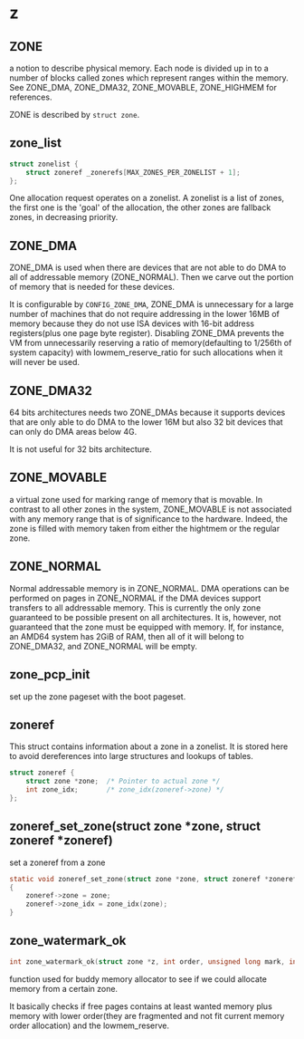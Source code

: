 # z

## ZONE
a notion to describe physical memory. Each node is divided up in to a number of blocks called zones which represent ranges within the memory. See ZONE_DMA, ZONE_DMA32, ZONE_MOVABLE, ZONE_HIGHMEM for references.

ZONE is described by `struct zone`.
## zone_list
```c
struct zonelist {
	struct zoneref _zonerefs[MAX_ZONES_PER_ZONELIST + 1];
};
```

One allocation request operates on a zonelist. A zonelist is a list of zones, the first one is the 'goal' of the allocation, the other zones are fallback zones, in decreasing priority.


## ZONE_DMA

ZONE_DMA is used when there are devices that are not able to do DMA to all of addressable memory (ZONE_NORMAL). Then we carve out the portion of memory that is needed for these devices. 

It is configurable by `CONFIG_ZONE_DMA`, ZONE_DMA is unnecessary for a large number of machines that do not require addressing in the lower 16MB of memory because they do not use ISA devices with 16-bit address registers(plus one page byte register). Disabling ZONE_DMA prevents the VM from unnecessarily reserving a ratio of memory(defaulting to 1/256th of system capacity) with lowmem_reserve_ratio for such allocations when it will never be used.


## ZONE_DMA32
64 bits architectures needs two ZONE_DMAs because it supports devices that are only able to do DMA to the lower 16M but also 32 bit devices that can only do DMA areas below 4G.

It is not useful for 32 bits architecture.


## ZONE_MOVABLE
a virtual zone used for marking range of memory that is movable. In contrast to all other zones in the system, ZONE_MOVABLE is not associated with any memory range that is of significance to the hardware. Indeed, the zone is filled with memory taken from either the hightmem or the regular zone.

## ZONE_NORMAL
Normal addressable memory is in ZONE_NORMAL. DMA operations can be performed on pages in ZONE_NORMAL if the DMA devices support transfers to all addressable memory. This is currently the only zone guaranteed to be possible present on all architectures. It is, however, not guaranteed that the zone must be equipped with memory. If, for instance, an AMD64 system has 2GiB of RAM, then all of it will belong to ZONE_DMA32, and ZONE_NORMAL will be empty.



## zone_pcp_init
set up the zone pageset with the boot pageset.

## zoneref
This struct contains information about a zone in a zonelist. It is stored here to avoid dereferences into large structures and lookups of tables.
```c
struct zoneref {
	struct zone *zone;	/* Pointer to actual zone */
	int zone_idx;		/* zone_idx(zoneref->zone) */
};
```

## zoneref_set_zone(struct zone *zone, struct zoneref *zoneref)
set a zoneref from a zone
```c
static void zoneref_set_zone(struct zone *zone, struct zoneref *zoneref)
{
	zoneref->zone = zone;
	zoneref->zone_idx = zone_idx(zone);
}
```

## zone_watermark_ok
```c
int zone_watermark_ok(struct zone *z, int order, unsigned long mark, int classzone_idx, int alloc_flags)
```
function used for buddy memory allocator to see if we could allocate memory from a certain zone.

It basically checks if free pages contains at least wanted memory plus memory with lower order(they are fragmented and not fit current memory order allocation) and the lowmem_reserve.

